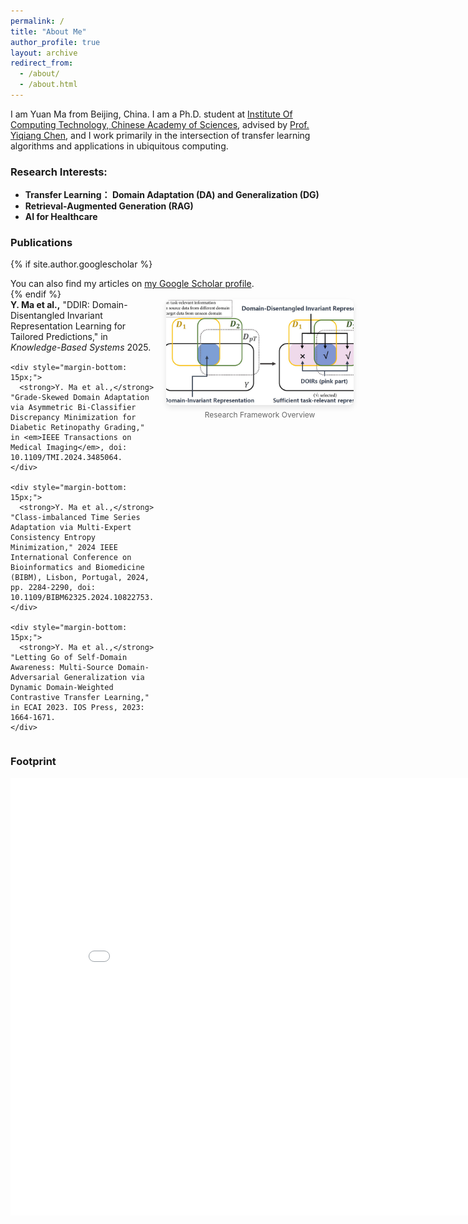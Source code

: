```yaml
---
permalink: /
title: "About Me"
author_profile: true
layout: archive
redirect_from: 
  - /about/
  - /about.html
---
```


I am Yuan Ma from Beijing, China. I am a Ph.D. student at [Institute Of Computing Technology, Chinese Academy of Sciences](http://english.ict.cas.cn/), advised by [Prof. Yiqiang Chen](https://scholar.google.com/citations?user=LC3SwhEAAAAJ&hl=en), and I work primarily in the intersection of transfer learning algorithms and applications in ubiquitous computing.

### Research Interests:
- **Transfer Learning： Domain Adaptation (DA) and Generalization (DG)**
- **Retrieval-Augmented Generation (RAG)**  
- **AI for Healthcare**

### Publications
{% if site.author.googlescholar %}
  <div class="wordwrap">You can also find my articles on <a href="{{site.author.googlescholar}}">my Google Scholar profile</a>.</div>
{% endif %}
<!-- 在Publications部分添加以下代码 -->
<div style="display: flex; align-items: flex-start; gap: 20px; margin-bottom: 20px;">
  <!-- 论文列表部分 -->
  <div style="flex: 2;">
    <div style="margin-bottom: 15px;">
      <strong>Y. Ma et al.,</strong> "DDIR: Domain-Disentangled Invariant Representation Learning for Tailored Predictions," in <em>Knowledge-Based Systems</em> 2025.
    </div>
    
    <div style="margin-bottom: 15px;">
      <strong>Y. Ma et al.,</strong> "Grade-Skewed Domain Adaptation via Asymmetric Bi-Classifier Discrepancy Minimization for Diabetic Retinopathy Grading," in <em>IEEE Transactions on Medical Imaging</em>, doi: 10.1109/TMI.2024.3485064.
    </div>
    
    <div style="margin-bottom: 15px;">
      <strong>Y. Ma et al.,</strong> "Class-imbalanced Time Series Adaptation via Multi-Expert Consistency Entropy Minimization," 2024 IEEE International Conference on Bioinformatics and Biomedicine (BIBM), Lisbon, Portugal, 2024, pp. 2284-2290, doi: 10.1109/BIBM62325.2024.10822753.
    </div>
    
    <div style="margin-bottom: 15px;">
      <strong>Y. Ma et al.,</strong> "Letting Go of Self-Domain Awareness: Multi-Source Domain-Adversarial Generalization via Dynamic Domain-Weighted Contrastive Transfer Learning," in ECAI 2023. IOS Press, 2023: 1664-1671.
    </div>
  </div>
  
  <!-- 16:9图片部分 -->
  <div style="flex: 1; min-width: 300px;">
    <img src="/files/FB004.jpg" 
         alt="Research Overview" 
         style="width: 100%; height: auto; aspect-ratio: 16/9; object-fit: cover; border-radius: 8px; box-shadow: 0 4px 8px rgba(0,0,0,0.1);">
    <p style="font-size: 12px; color: #666; margin-top: 5px; text-align: center;">
      Research Framework Overview
    </p>
  </div>
</div>



### Footprint

<iframe src="/talkmap/map.html" height="700" width="850" style="border:none;"></iframe>
